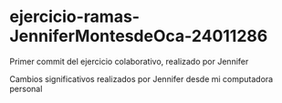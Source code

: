 # ejercicio-ramas-JenniferMontesdeOca-24011286
Primer commit del ejercicio colaborativo, realizado por Jennifer


Cambios significativos realizados por Jennifer desde mi computadora personal
